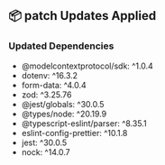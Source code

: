 ## 📦 patch Updates Applied

### Updated Dependencies

- @modelcontextprotocol/sdk: ^1.0.4
- dotenv: ^16.3.2
- form-data: ^4.0.4
- zod: ^3.25.76
- @jest/globals: ^30.0.5
- @types/node: ^20.19.9
- @typescript-eslint/parser: ^8.35.1
- eslint-config-prettier: ^10.1.8
- jest: ^30.0.5
- nock: ^14.0.7
